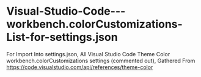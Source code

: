 # Visual-Studio-Code---workbench.colorCustomizations-List-for-settings.json
For Import Into settings.json, All Visual Studio Code Theme Color workbench.colorCustomizations settings (commented out), Gathered From https://code.visualstudio.com/api/references/theme-color
